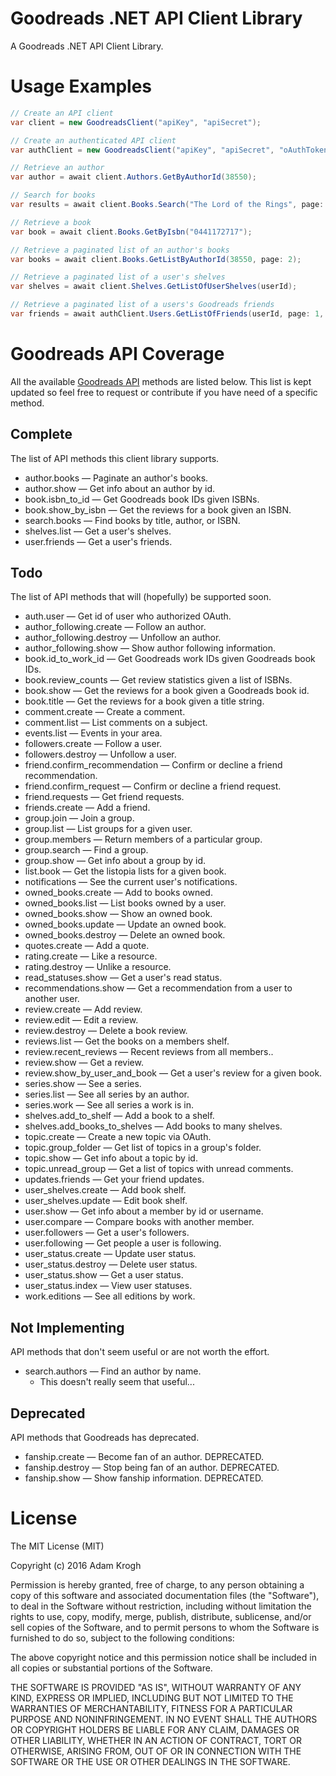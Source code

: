 # Goodreads .NET API Client Library

A Goodreads .NET API Client Library.

# Usage Examples

```csharp
// Create an API client
var client = new GoodreadsClient("apiKey", "apiSecret");

// Create an authenticated API client
var authClient = new GoodreadsClient("apiKey", "apiSecret", "oAuthToken", "oAuthTokenSecret");

// Retrieve an author
var author = await client.Authors.GetByAuthorId(38550);

// Search for books
var results = await client.Books.Search("The Lord of the Rings", page: 1, searchField: BookSearchField.Title);

// Retrieve a book
var book = await client.Books.GetByIsbn("0441172717");

// Retrieve a paginated list of an author's books
var books = await client.Books.GetListByAuthorId(38550, page: 2);

// Retrieve a paginated list of a user's shelves
var shelves = await client.Shelves.GetListOfUserShelves(userId);

// Retrieve a paginated list of a users's Goodreads friends
var friends = await authClient.Users.GetListOfFriends(userId, page: 1, sort: SortFriendsList.LastOnline);
```

# Goodreads API Coverage

All the available [Goodreads API](https://www.goodreads.com/api/index) methods are listed below. 
This list is kept updated so feel free to request or contribute if you have need of a specific method.

## Complete

The list of API methods this client library supports.

- author.books — Paginate an author's books.
- author.show — Get info about an author by id.
- book.isbn_to_id — Get Goodreads book IDs given ISBNs.
- book.show_by_isbn — Get the reviews for a book given an ISBN.
- search.books — Find books by title, author, or ISBN.
- shelves.list — Get a user's shelves.
- user.friends — Get a user's friends.

## Todo

The list of API methods that will (hopefully) be supported soon.

- auth.user — Get id of user who authorized OAuth.
- author_following.create — Follow an author.
- author_following.destroy — Unfollow an author.
- author_following.show — Show author following information.
- book.id_to_work_id — Get Goodreads work IDs given Goodreads book IDs.
- book.review_counts — Get review statistics given a list of ISBNs.
- book.show — Get the reviews for a book given a Goodreads book id.
- book.title — Get the reviews for a book given a title string.
- comment.create — Create a comment.
- comment.list — List comments on a subject.
- events.list — Events in your area.
- followers.create — Follow a user.
- followers.destroy — Unfollow a user.
- friend.confirm_recommendation — Confirm or decline a friend recommendation.
- friend.confirm_request — Confirm or decline a friend request.
- friend.requests — Get friend requests.
- friends.create — Add a friend.
- group.join — Join a group.
- group.list — List groups for a given user.
- group.members — Return members of a particular group.
- group.search — Find a group.
- group.show — Get info about a group by id.
- list.book — Get the listopia lists for a given book.
- notifications — See the current user's notifications.
- owned_books.create — Add to books owned.
- owned_books.list — List books owned by a user.
- owned_books.show — Show an owned book.
- owned_books.update — Update an owned book.
- owned_books.destroy — Delete an owned book.
- quotes.create — Add a quote.
- rating.create — Like a resource.
- rating.destroy — Unlike a resource.
- read_statuses.show — Get a user's read status.
- recommendations.show — Get a recommendation from a user to another user.
- review.create — Add review.
- review.edit — Edit a review.
- review.destroy — Delete a book review.
- reviews.list — Get the books on a members shelf.
- review.recent_reviews — Recent reviews from all members..
- review.show — Get a review.
- review.show_by_user_and_book — Get a user's review for a given book.
- series.show — See a series.
- series.list — See all series by an author.
- series.work — See all series a work is in.
- shelves.add_to_shelf — Add a book to a shelf.
- shelves.add_books_to_shelves — Add books to many shelves.
- topic.create — Create a new topic via OAuth.
- topic.group_folder — Get list of topics in a group's folder.
- topic.show — Get info about a topic by id.
- topic.unread_group — Get a list of topics with unread comments.
- updates.friends — Get your friend updates.
- user_shelves.create — Add book shelf.
- user_shelves.update — Edit book shelf.
- user.show — Get info about a member by id or username.
- user.compare — Compare books with another member.
- user.followers — Get a user's followers.
- user.following — Get people a user is following.
- user_status.create — Update user status.
- user_status.destroy — Delete user status.
- user_status.show — Get a user status.
- user_status.index — View user statuses.
- work.editions — See all editions by work.

## Not Implementing

API methods that don't seem useful or are not worth the effort.

- search.authors — Find an author by name.
  - This doesn't really seem that useful...

## Deprecated

API methods that Goodreads has deprecated.

- fanship.create — Become fan of an author. DEPRECATED.
- fanship.destroy — Stop being fan of an author. DEPRECATED.
- fanship.show — Show fanship information. DEPRECATED.

# License

The MIT License (MIT)

Copyright (c) 2016 Adam Krogh

Permission is hereby granted, free of charge, to any person obtaining a copy
of this software and associated documentation files (the "Software"), to deal
in the Software without restriction, including without limitation the rights
to use, copy, modify, merge, publish, distribute, sublicense, and/or sell
copies of the Software, and to permit persons to whom the Software is
furnished to do so, subject to the following conditions:

The above copyright notice and this permission notice shall be included in all
copies or substantial portions of the Software.

THE SOFTWARE IS PROVIDED "AS IS", WITHOUT WARRANTY OF ANY KIND, EXPRESS OR
IMPLIED, INCLUDING BUT NOT LIMITED TO THE WARRANTIES OF MERCHANTABILITY,
FITNESS FOR A PARTICULAR PURPOSE AND NONINFRINGEMENT. IN NO EVENT SHALL THE
AUTHORS OR COPYRIGHT HOLDERS BE LIABLE FOR ANY CLAIM, DAMAGES OR OTHER
LIABILITY, WHETHER IN AN ACTION OF CONTRACT, TORT OR OTHERWISE, ARISING FROM,
OUT OF OR IN CONNECTION WITH THE SOFTWARE OR THE USE OR OTHER DEALINGS IN THE
SOFTWARE.
